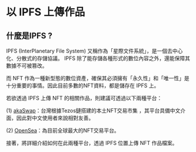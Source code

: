 # 以 IPFS 上傳作品

## 什麼是IPFS ?

IPFS (InterPlanetary File System) 又稱作為「星際文件系統」，是一個去中心化、分散式的存儲協議。 IPFS 除了能存儲各種形式的數位內容之外，還能保障其數據不可被篡改。

而 NFT 作為一種新型態的數位資產，確保其必須擁有「永久性」和「唯一性」是十分重要的事情。因此目前多數的NFT資料，都是儲存在 IPFS 上。

若欲透過 IPFS 上傳 NFT 的相關作品，則建議可透過以下兩種平台：

(1) [akaSwap](https://akaswap.com/)：台灣根據Tezos鏈搭建的本土NFT交易市集 ，其平台具備中文介面，因此對中文使用者來說相對友善。

(2) [OpenSea](https://opensea.io/)：為目前全球最大的NFT交易平台。

接著，將詳細介紹如何在此兩種平台，透過 IPFS 位置上傳 NFT 作品檔案。
